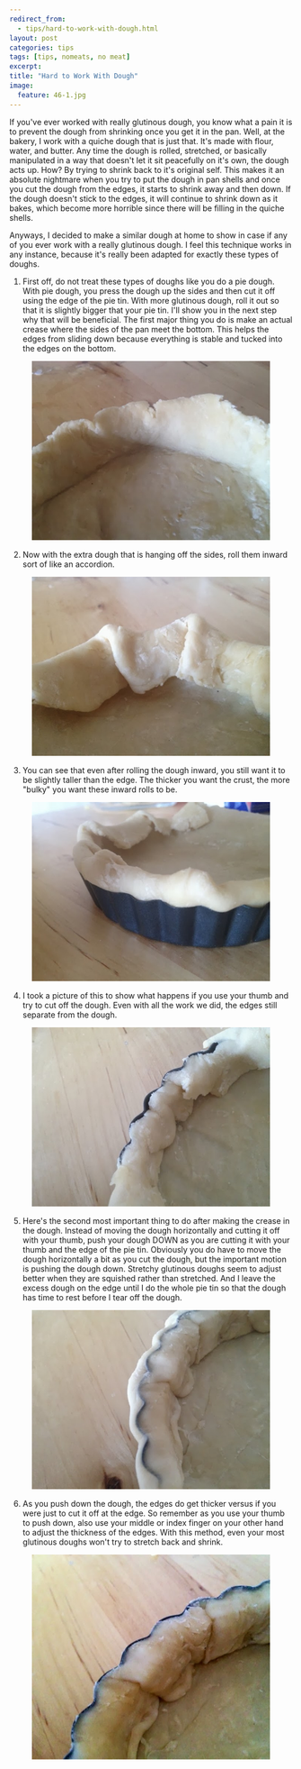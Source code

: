 ```yaml
---
redirect_from: 
  - tips/hard-to-work-with-dough.html
layout: post
categories: tips
tags: [tips, nomeats, no meat]
excerpt: 
title: "Hard to Work With Dough"
image:
  feature: 46-1.jpg
---
```


If you've ever worked with really glutinous dough, you know what a pain it is to prevent the dough from shrinking once you get it in the pan.  Well, at the bakery, I work with a quiche dough that is just that.  It's made with flour, water, and butter.  Any time the dough is rolled, stretched, or basically manipulated in a way that doesn't let it sit peacefully on it's own, the dough acts up.  How?  By trying to shrink back to it's original self.  This makes it an absolute nightmare when you try to put the dough in pan shells and once you cut the dough from the edges, it starts to shrink away and then down.  If the dough doesn't stick to the edges, it will continue to shrink down as it bakes, which become more horrible since there will be filling in the quiche shells.

Anyways, I decided to make a similar dough at home to show in case if any of you ever work with a really glutinous dough.  I feel this technique works in any instance, because it's really been adapted for exactly these types of doughs.

1. First off, do not treat these types of doughs like you do a pie dough.  With pie dough, you press the dough up the sides and then cut it off using the edge of the pie tin.  With more glutinous dough, roll it out so that it is slightly bigger that your pie tin.  I'll show you in the next step why that will be beneficial.  The first major thing you do is make an actual crease where the sides of the pan meet the bottom.  This helps the edges from sliding down because everything is stable and tucked into the edges on the bottom.

<figure> <img src='/images/46-2.jpg'> </figure>

2. Now with the extra dough that is hanging off the sides, roll them inward sort of like an accordion.

<figure> <img src='/images/46-3.jpg'> </figure>

3. You can see that even after rolling the dough inward, you still want it to be slightly taller than the edge.  The thicker you want the crust, the more "bulky" you want these inward rolls to be.

<figure> <img src='/images/46-4.jpg'> </figure>

4. I took a picture of this to show what happens if you use your thumb and try to cut off the dough.  Even with all the work we did, the edges still separate from the dough. 

<figure> <img src='/images/46-5.jpg'> </figure>

5. Here's the second most important thing to do after making the crease in the dough.  Instead of moving the dough horizontally and cutting it off with your thumb, push your dough DOWN as you are cutting it with your thumb and the edge of the pie tin. Obviously you do have to move the dough horizontally a bit as you cut the dough, but the important motion is pushing the dough down.  Stretchy glutinous doughs seem to adjust better when they are squished rather than stretched.  And I leave the excess dough on the edge until I do the whole pie tin so that the dough has time to rest before I tear off the dough.

<figure> <img src='/images/46-6.jpg'> </figure>

6. As you push down the dough, the edges do get thicker versus if you were just to cut it off at the edge.  So remember as you use your thumb to push down, also use your middle or index finger on your other hand to adjust the thickness of the edges.  With this method, even your most glutinous doughs won't try to stretch back and shrink.

<figure> <img src='/images/46-7.jpg'> </figure>